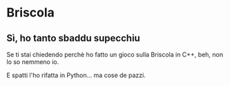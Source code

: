 # Briscola
## Sì, ho tanto sbaddu supecchiu
Se ti stai chiedendo perchè ho fatto un gioco sulla Briscola in C++, beh, non lo so nemmeno io.

E spatti l'ho rifatta in Python... ma cose de pazzi.
